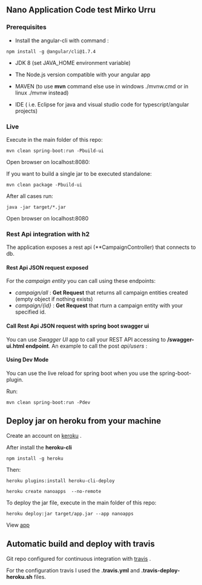 ## Nano Application Code test Mirko Urru

### Prerequisites

* Install the angular-cli with command :

```
npm install -g @angular/cli@1.7.4
```

* JDK 8 (set JAVA_HOME environment variable)

* The Node.js version compatible with your angular app

* MAVEN (to use **mvn** command else use in windows ./mvnw.cmd or in linux ./mvnw instead)

* IDE ( i.e. Eclipse for java and visual studio code for typescript/angular projects)

### Live

Execute in the main folder of this repo:

```
mvn clean spring-boot:run -Pbuild-ui
```

Open browser on localhost:8080:

If you want to build a single jar to be executed standalone:

```
mvn clean package -Pbuild-ui
```

After all cases run:

```
java -jar target/*.jar
```

Open browser on localhost:8080


### Rest Api integration with h2

The application exposes a rest api (**CampaignController) that connects to db.

#### Rest Api JSON request exposed

For the _campaign entity_ you can call using these endpoints:

* _campaign/all_ : **Get Request** that returns all campaign entities created (empty object if nothing exists)
* _campaign/{id}_ : **Get Request** that rturn a campaign entity with your specified id.

#### Call Rest Api JSON request with spring boot swagger ui

You can use _Swagger UI_ app to call your REST API accessing to **/swagger-ui.html endpoint**. An example to call the post _api/users_ :

#### Using Dev Mode

You can use the live reload for spring boot when you use the spring-boot-plugin.

Run:

```
mvn clean spring-boot:run -Pdev
```

## Deploy jar on heroku from your machine


Create an account on [keroku](https://www.heroku.com/) .

After install the __heroku-cli__

```
npm install -g heroku
```

Then:

```
heroku plugins:install heroku-cli-deploy

heroku create nanoapps  --no-remote

```

To deploy the jar file, execute in the main folder of this repo:

```
heroku deploy:jar target/app.jar --app nanoapps
```

View [app](https://nanoapps.herokuapp.com/)

## Automatic build and deploy with travis

Git repo configured for continuous integration with [travis](https://travis-ci.org/) .

For the configuration travis I used the **.travis.yml** and **.travis-deploy-heroku.sh** files.
